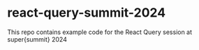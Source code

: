 # react-query-summit-2024
This repo contains example code for the React Query session at super{summit} 2024
